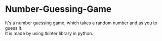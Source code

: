 # Number-Guessing-Game
It's a number guessing game, which takes a random number and as you to guess it. <br>
It is made by using tkinter library in python.